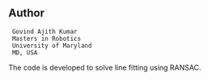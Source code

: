 Author
--
     Govind Ajith Kumar
     Masters in Robotics
     University of Maryland
     MD, USA
   
The code is developed to solve line fitting using RANSAC.  
